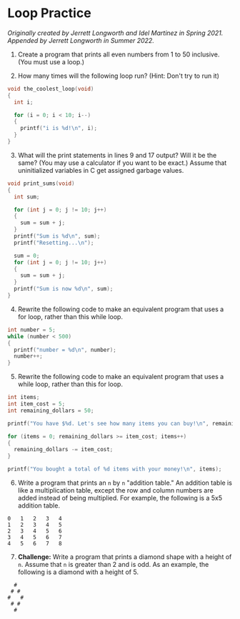 # Loop Practice

*Originally created by Jerrett Longworth and Idel Martinez in Spring 2021. Appended by Jerrett Longworth in Summer 2022.*

1. Create a program that prints all even numbers from 1 to 50 inclusive. (You must use a loop.)

2. How many times will the following loop run? (Hint: Don't try to run it)

  ``` c
  void the_coolest_loop(void)
  {
    int i;

    for (i = 0; i < 10; i--)
    {
      printf("i is %d!\n", i);
    }
  }
  ```

3. What will the print statements in lines 9 and 17 output? Will it be the same? (You may use a calculator if you want to be exact.) Assume that uninitialized variables in C get assigned garbage values.

  ``` {.c .numberLines}
  void print_sums(void)
  {
    int sum;

    for (int j = 0; j != 10; j++)
    {
      sum = sum + j;
    }
    printf("Sum is %d\n", sum);
    printf("Resetting...\n");

    sum = 0;
    for (int j = 0; j != 10; j++)
    {
      sum = sum + j;
    }
    printf("Sum is now %d\n", sum);
  }
  ```

4. Rewrite the following code to make an equivalent program that uses a for loop, rather than this while loop.

  ``` c
  int number = 5;
  while (number < 500)
  {
    printf("number = %d\n", number);
    number++;
  }
  ```

5. Rewrite the following code to make an equivalent program that uses a while loop, rather than this for loop.

  ``` c
  int items;
  int item_cost = 5;
  int remaining_dollars = 50;

  printf("You have $%d. Let's see how many items you can buy!\n", remaining_dollars);

  for (items = 0; remaining_dollars >= item_cost; items++)
  {
    remaining_dollars -= item_cost;
  }

  printf("You bought a total of %d items with your money!\n", items);
  ```

6. Write a program that prints an `n` by `n` "addition table." An addition table is like a multiplication table, except the row and column numbers are added instead of being multiplied. For example, the following is a 5x5 addition table.

  ```
  0   1   2   3   4
  1   2   3   4   5
  2   3   4   5   6
  3   4   5   6   7
  4   5   6   7   8
  ```

7. **Challenge:** Write a program that prints a diamond shape with a height of `n`. Assume that `n` is greater than 2 and is odd. As an example, the following is a diamond with a height of 5.
  
  ```
    #
   # #
  #   #
   # #
    #
  ```